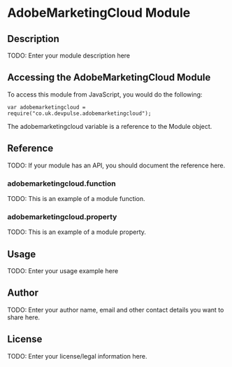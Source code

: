 # AdobeMarketingCloud Module

## Description

TODO: Enter your module description here

## Accessing the AdobeMarketingCloud Module

To access this module from JavaScript, you would do the following:

    var adobemarketingcloud = require("co.uk.devpulse.adobemarketingcloud");

The adobemarketingcloud variable is a reference to the Module object.

## Reference

TODO: If your module has an API, you should document
the reference here.

### adobemarketingcloud.function

TODO: This is an example of a module function.

### adobemarketingcloud.property

TODO: This is an example of a module property.

## Usage

TODO: Enter your usage example here

## Author

TODO: Enter your author name, email and other contact
details you want to share here.

## License

TODO: Enter your license/legal information here.
